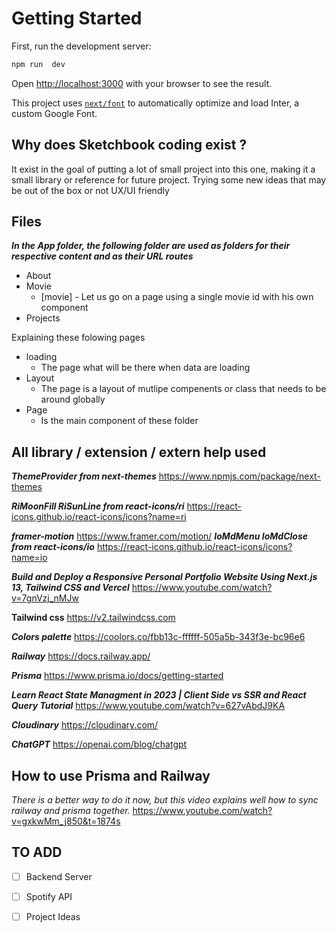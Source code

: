 # Getting Started

First, run the development server:

```bash
npm run  dev
```

Open [http://localhost:3000](http://localhost:3000) with your browser to see the result.

This project uses [`next/font`](https://nextjs.org/docs/basic-features/font-optimization) to automatically optimize and load Inter, a custom Google Font.

## Why does Sketchbook coding exist ?

It exist in the goal of putting a lot of small project into this one, making it a small library or reference for future project. Trying some new ideas that may be out of the box or not UX/UI friendly

## Files

**_In the App folder, the following folder are used as folders for their respective content and as their URL routes_**

- About
- Movie
  - [movie] - Let us go on a page using a single movie id with his own component
- Projects

Explaining these folowing pages

- loading
  - The page what will be there when data are loading
- Layout
  - The page is a layout of mutlipe compenents or class that needs to be around globally
- Page
  - Is the main component of these folder

## All library / extension / extern help used

**_ThemeProvider from next-themes_**
https://www.npmjs.com/package/next-themes

**_RiMoonFill RiSunLine from react-icons/ri_**
https://react-icons.github.io/react-icons/icons?name=ri

**_framer-motion_**
https://www.framer.com/motion/
**_IoMdMenu IoMdClose from react-icons/io_**
https://react-icons.github.io/react-icons/icons?name=io

**_Build and Deploy a Responsive Personal Portfolio Website Using Next.js 13, Tailwind CSS and Vercel_**
https://www.youtube.com/watch?v=7gnVzj_nMJw

**Tailwind css**
https://v2.tailwindcss.com

**_Colors palette_**
https://coolors.co/fbb13c-ffffff-505a5b-343f3e-bc96e6

**_Railway_**
https://docs.railway.app/

**_Prisma_**
https://www.prisma.io/docs/getting-started

**_Learn React State Managment in 2023 | Client Side vs SSR and React Query Tutorial_**
https://www.youtube.com/watch?v=627vAbdJ9KA

**_Cloudinary_**
https://cloudinary.com/

**_ChatGPT_**
https://openai.com/blog/chatgpt

## How to use Prisma and Railway

_There is a better way to do it now, but this video explains well how to sync railway and prisma together._
https://www.youtube.com/watch?v=gxkwMm_j850&t=1874s

## TO ADD

- [ ] Backend Server

- [ ] Spotify API

- [ ] Project Ideas
